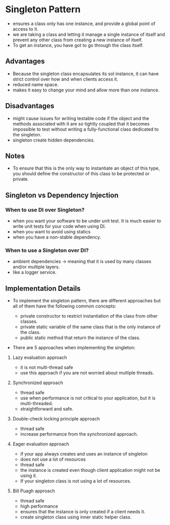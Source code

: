 # Singleton Pattern

- ensures a class only has one instance, and provide a global point of access to it.
- we are taking a class and letting it manage a single instance of itself and prevent any other class from creating a new instance of itself.
- To get an instance, you have got to go through the class itself.

## Advantages
- Because the singleton class encapsulates its sol instance, it can have strict control over how and when clients access it.
- reduced name space.
- makes it easy to change your mind and allow more than one instance.


## Disadvantages
- might cause issues for writing testable code if the object and the methods associated with it are so tightly coupled that it becomes impossible to test without writing a fully-functional class dedicated to the singleton.
- singleton create hidden dependencies.

## Notes
- To ensure that this is the only way to instantiate an object of this type, you should define the constructor of this class to be protected or private.

## Singleton vs Dependency Injection

### When to use DI over Singleton?
- when you want your software to be under unit test. It is much easier to write unit tests for your code when using DI.
- when you want to avoid using statics
- when you have a non-stable dependency.

### When to use a Singleton over DI?
- ambient dependencies -> meaning that it is used by many classes and/or multiple layers.
- like a logger service.

## Implementation Details
- To implement the singleton pattern, there are different approaches but all of them have the following common concepts:
  - private constructor to restrict instantiation of the class from other classes.
  - private static variable of the same class that is the only instance of the class.
  - public static method that return the instance of the class.

- There are 5 approaches when implementing the singleton:

1. Lazy evaluation approach
   - it is not multi-thread safe
   - use this approach if you are not worried about multiple threads.

2. Synchronized approach
   - thread safe
   - use when performance is not critical to your application, but it is multi-threaded.
   - straightforward and safe. 

3. Double-check locking principle approach
   - thread safe
   - increase performance from the synchronized approach.

4. Eager evaluation approach
    - if your app always creates and uses an instance of singleton
    - does not use a lot of resources
    - thread safe
    - the instance is created even though client application might not be using it.
     - If your singleton class is not using a lot of resources.

5. Bill Puagh approach
   -  thread safe
   -  high performance
   -  ensures that the instance is only created if a client needs it.
   -  create singleton class using inner static helper class.